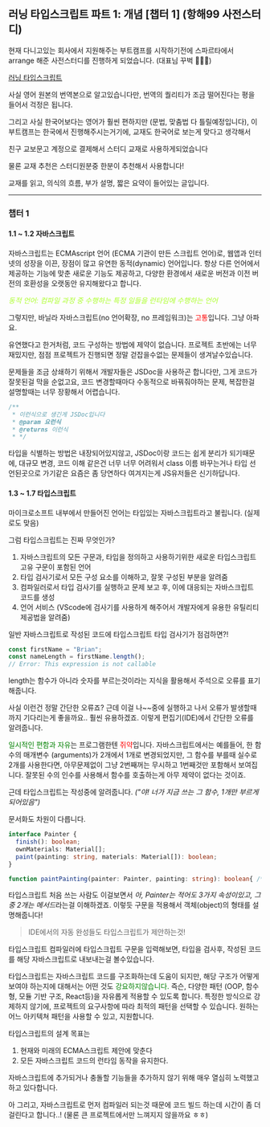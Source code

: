 ## 러닝 타입스크립트 파트 1: 개념 [챕터 1] (항해99 사전스터디)

현재 다니고있는 회사에서 지원해주는 부트캠프를 시작하기전에 스파르타에서 arrange 해준 사전스터디를 진행하게 되었습니다. (대표님 꾸벅 🙇🏻‍♂️)

[러닝 타입스크립트](https://product.kyobobook.co.kr/detail/S000200553845)

사실 영어 원본의 번역본으로 알고있습니다만, 번역의 퀄리티가 조금 떨어진다는 평을 들어서 걱정은 됩니다.

그리고 사실 한국어보다는 영어가 훨씬 편하지만 (문법, 맞춤법 다 틀릴예정입니다), 이 부트캠프는 한국에서 진행해주시는거기에, 교재도 한국어로 보는게 맞다고 생각해서

친구 교보문고 계정으로 결제해서 스터디 교재로 사용하게되었습니다

물론 교재 추천은 스터디원분중 한분이 추천해서 사용합니다!

교재를 읽고, 의식의 흐름, 부가 설명, 짧은 요약이 들어있는 글입니다.

---

### 챕터 1

#### 1.1 ~ 1.2 자바스크립트

자바스크립트는 ECMAscript 언어 (ECMA 기관이 만든 스크립트 언어)로, 웹앱과 인터넷의 성장을 이끈, 장점이 많고 유연한 동적(dynamic) 언어입니다.
항상 다른 언어에서 제공하는 기능에 맞춘 새로운 기능도 제공하고, 다양한 환경에서 새로운 버전과 이전 버전의 호환성을 오랫동안 유지해왔다고 합니다.

<font color = 'greenyellow'>_동적 언어: 컴파일 과정 중 수행하는 특정 일들을 런타임에 수행하는 언어_ </font>

그렇지만, 바닐라 자바스크립트(no 언어확장, no 프레임워크)는 <font color='red'>고통</font>입니다. 그냥 아파요. 

유연했다고 한거처럼, 코드 구성하는 방법에 제약이 없습니다. 프로젝트 초반에는 너무 재밌지만, 점점 프로젝트가 진행되면 정말 걷잡을수없는 문제들이 생겨날수있습니다.

문제들을 조금 상쇄하기 위해서 개발자들은 JSDoc을 사용하곤 합니다만, 그게 코드가 잘못된걸 막을 순없고요, 코드 변경할때마다 수동적으로 바꿔줘야하는 문제,
복잡한걸 설명할때는 너무 장황해서 어렵습니다.

```js
/**
 * 이런식으로 생긴게 JSDoc입니다
 * @param 요런식
 * @returns 이런식
 * */
```
타입을 식별하는 방법은 내장되어있지않고, JSDoc이랑 코드는 쉽게 분리가 되기때문에, 대규모 변경, 코드 이해 같은건 너무 너무 어려워서 class 이름 바꾸는거나 타입 선언된곳으로 가기같은
요즘은 좀 당연하다 여겨지는게 JS유저들은 신기하답니다.

#### 1.3 ~ 1.7 타입스크립트

마이크로소프트 내부에서 만들어진 언어는 타입있는 자바스크립트라고 불립니다. (실제로도 맞음)

그럼 타입스크립트는 진짜 무엇인가?
<ol>
<li>자바스크립트의 모든 구문과, 타입을 정의하고 사용하기위한 새로운 타입스크립트 고유 구문이 포함된 언어</li>
<li>타입 검사기로서 모든 구성 요소를 이해하고, 잘못 구성된 부분을 알려줌</li>
<li>컴파일러로서 타입 검사기를 실행하고 문제 보고 후, 이에 대응되는 자바스크립트 코드를 생성 </li>
<li>언어 서비스 (VScode에 검사기를 사용하게 해주어서 개발자에게 유용한 유틸리티 제공법을 알려줌)</li>
</ol>

일반 자바스크립트로 작성된 코드에 타입스크립트 타입 검사기가 점검하면?! 
```typescript
const firstName = "Brian";
const nameLength = firstName.length();
// Error: This expression is not callable
```
length는 함수가 아니라 숫자를 부르는것이라는 지식을 활용해서 주석으로 오류를 표기해줍니다.

사실 이런건 정말 간단한 오류죠? 근데 이걸 나~~중에 실행하고 나서 오류가 발생할때까지 기다리는게 좋을까요..
훨씬 유용하겠죠. 이렇게 편집기(IDE)에서 간단한 오류를 알려줍니다.

<font color='green'>일시적인 편함과 자유</font>는 프로그램한텐<font color='red'> 쥐약</font>입니다.
자바스크립트에서는 예를들어, 한 함수의 매개변수 (arguments)가 2개에서 1개로 변경되었지만, 그 함수를 부를때 실수로 2개를 사용한다면, 아무문제없이 
그냥 2번째꺼는 무시하고 1번째것만 포함해서 보여집니다. 잘못된 수의 인수를 사용해서 함수를 호출하는게 아무 제약이 없다는 것이죠.

근데 타입스크립트는 작성중에 알려줍니다. _("야! 너가 지금 쓰는 그 함수, 1개만 부르게 되어있음")_

문서화도 차원이 다릅니다. 

```typescript
interface Painter {
  finish(): boolean;
  ownMaterials: Material[];
  paint(painting: string, materials: Material[]): boolean;
}

function paintPainting(painter: Painter, painting: string): boolean{ /*...*/}
```

타입스크립트 처음 쓰는 사람도 이걸보면서 *아, Painter는 적어도 3가지 속성이있고, 그중 2개는 메서드*라는걸 이해하겠죠.
이렇듯 구문을 적용해서 객체(object)의 형태를 설명해줍니다!

> IDE에서의 자동 완성들도 타입스크립트가 제안하는것! 

타입스크립트 컴파일러에 타입스크립트 구문을 입력해보면, 타입을 검사후, 작성된 코드를 해당 자바스크립트로 내보내는걸 볼수있습니다.

타입스크립트는 자바스크립트 코드를 구조화하는데 도움이 되지만, 해당 구조가 어떻게 보여야 하는지에 대해서는 어떤 것도 <font color='green'>강요하지않습니다.</font>
즉슨, 다양한 패턴 (OOP, 함수형, 모듈 기반 구조, React등)을 자유롭게 적용할 수 있도록 합니다.
특정한 방식으로 강제하지 않기에, 프로젝트의 요구사항에 따라 최적의 패턴을 선택할 수 있습니다.
원하는 어느 아키텍쳐 패턴을 사용할 수 있고, 지원합니다.

타입스크립트의 설계 목표는
<ol>
<li>현재와 미래의 ECMA스크립트 제안에 맞춘다</li>
<li>모든 자바스크립트 코드의 런타임 동작을 유지한다.</li>
</ol>

자바스크립트에 추가되거나 충돌할 기능들을 추가하지 않기 위해 매우 열심히 노력했고 하고 있다합니다.

아 그리고, 자바스크립트로 먼저 컴파일러 되는것 때문에 코드 빌드 하는데 시간이 좀 더 걸린다고 합니다..! (물론 큰 프로젝트에서만 느껴지지 않을까요 ㅎㅎ)
